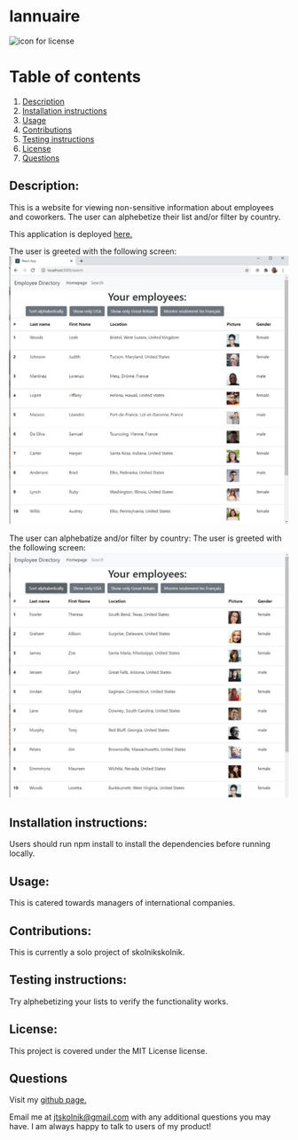 
# lannuaire 

![icon for license](https://camo.githubusercontent.com/3ccf4c50a1576b0dd30b286717451fa56b783512/68747470733a2f2f696d672e736869656c64732e696f2f62616467652f4c6963656e73652d4d49542d79656c6c6f772e737667)

# Table of contents
1. [Description](#Description)
2. [Installation instructions](#Installation-instructions)
3. [Usage](#usage)
4. [Contributions](#Contributions)
5. [Testing instructions](#Testing-instructions)
6. [License](#License)
7. [Questions](#Questions)

## Description: 
This is a website for viewing non-sensitive information about employees and coworkers. The user can alphebetize their list and/or filter by country.

This application is deployed  <a href='https://skolnikskolnik.github.io/lannuaire'>here.</a> 

The user is greeted with the following screen:
![welcome screen](./images/mainList.JPG)

The user can alphebatize and/or filter by country:
The user is greeted with the following screen:
![filter alpha](./images/usa_alpha.JPG)

## Installation instructions: 
Users should run npm install to install the dependencies before running locally.

## Usage: 
This is catered towards managers of international companies.

## Contributions: 
This is currently a solo project of skolnikskolnik.

## Testing instructions: 
Try alphebetizing your lists to verify the functionality works.

## License:  
This project is covered under the MIT License license.

## Questions
Visit my <a href='https://www.github.com/skolnikskolnik'>github page.</a> 

Email me at jtskolnik@gmail.com with any additional questions you may have. I am always happy to talk to users of my product!
    